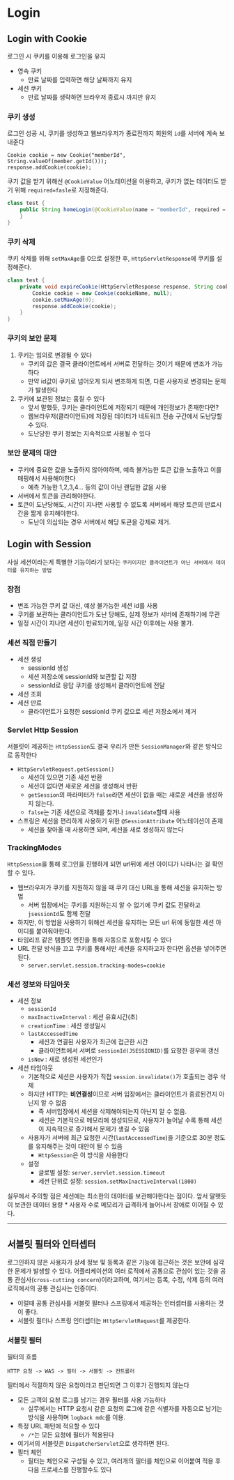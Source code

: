 # Login

## Login with Cookie

로그인 시 쿠키를 이용해 로그인을 유지

- 영속 쿠키
    - 만료 날짜를 입력하면 해당 날짜까지 유지
- 세션 쿠키
    - 만료 날짜를 생략하면 브라우저 종료시 까지만 유지

### 쿠키 생성

로그인 성공 시, 쿠키를 생성하고 웹브라우저가 종료전까지 회원의 `id`를 서버에 계속 보내준다

```text
Cookie cookie = new Cookie("memberId", String.valueOf(member.getId()));
response.addCookie(cookie);
```

쿠기 값을 받기 위해선 `@CookieValue` 어노테이션을 이용하고, 쿠키가 없는 데이터도 받기 위해 `required=fasle`로 지정해준다.

```java
class test {
    public String homeLogin(@CookieValue(name = "memberId", required = false) Long memberId) {
    }
}
```

### 쿠키 삭제

쿠키 삭제를 위해 `setMaxAge`를 0으로 설정한 후, `HttpServletResponse`에 쿠키를 설정해준다.
```java
class test {
    private void expireCookie(HttpServletResponse response, String cookieName) {
        Cookie cookie = new Cookie(cookieName, null);
        cookie.setMaxAge(0);
        response.addCookie(cookie);
    }
}
```

### 쿠키의 보안 문제

1. 쿠키는 임의로 변경될 수 있다
   - 쿠키의 값은 결국 클라이언트에서 서버로 전달하는 것이기 때문에 변조가 가능하다
   - 만약 id값이 쿠키로 넘어오게 되서 변조하게 되면, 다른 사용자로 변경되는 문제가 발생한다
2. 쿠키에 보관된 정보는 훔칠 수 있다
   - 앞서 말했듯, 쿠키는 클라이언트에 저장되기 때문에 개인정보가 존재한다면?
   - 웹브라우저(클라이언트)에 저장된 데이터가 네트워크 전송 구간에서 도난당할 수 있다.
   - 도난당한 쿠키 정보는 지속적으로 사용될 수 있다

### 보안 문제의 대안

- 쿠키에 중요한 값을 노출하지 않아야하며, 예측 불가능한 토큰 값을 노출하고 이를 매핑해서 사용해야한다
  - 예측 가능한 1,2,3,4... 등의 값이 아닌 랜덤한 값을 사용
- 서버에서 토큰을 관리해야한다.
- 토큰이 도난당해도, 시간이 지나면 사용할 수 없도록 서버에서 해당 토큰의 만료시간을 짧게 유지해야한다.
  - 도난이 의심되는 경우 서버에서 해당 토큰을 강제로 제거.

## Login with Session

사실 세션이라는게 특별한 기능이라기 보다는 `쿠키이지만 클라이언트가 아닌 서버에서 데이터를 유지하는 방법`

### 장점

- 변조 가능한 쿠키 값 대신, 예상 불가능한 세션 id를 사용
- 쿠키를 보관하는 클라이언트가 도난 당해도, 실제 정보가 서버에 존재하기에 무관
- 일정 시간이 지나면 세션이 만료되기에, 일정 시간 이후에는 사용 불가.

### 세션 직접 만들기

- 세션 생성
  - sessionId 생성
  - 세션 저장소에 sessionId와 보관할 값 저장
  - sessionId로 응답 쿠키를 생성해서 클라이언트에 전달
- 세션 조회
- 세션 만료
  - 클라이언트가 요청한 sessionId 쿠키 값으로 세션 저장소에서 제거

### Servlet Http Session

서블릿이 제공하는 `HttpSession`도 결국 우리가 만든 `SessionManager`와 같은 방식으로 동작한다

- `HttpServletRequest.getSession()`
  - 세션이 있으면 기존 세션 반환
  - 세션이 없다면 새로운 세션을 생성해서 반환
  - `getSession`의 파라미터가 `false`라면 세션이 없을 때는 새로운 세션을 생성하지 않는다.
  - `false`는 기존 세션으로 객체를 찾거나 `invalidate`할때 사용
- 스프링은 세션을 편리하게 사용하기 위한 `@SessionAttribute` 어노테이션이 존재
  - 세션을 찾아올 때 사용하면 되며, 세션을 새로 생성하지 않는다

### TrackingModes

`HttpSession`을 통해 로그인을 진행하게 되면 url뒤에 세션 아이디가 나타나는 걸 확인할 수 있다.

- 웹브라우저가 쿠키를 지원하지 않을 때 쿠키 대신 URL을 통해 세션을 유지하는 방법
  - 서버 입장에서는 쿠키를 지원하는지 알 수 없기에 쿠키 값도 전달하고 `jsessionId`도 함께 전달
- 하지만, 이 방법을 사용하기 위해선 세션을 유지하는 모든 url 뒤에 동일한 세션 아이디를 붙여줘야한다.
- 타임리프 같은 템플릿 엔진을 통해 자동으로 포함시킬 수 있다
- URL 전달 방식을 끄고 쿠키를 통해서만 세션을 유지하고자 한다면 옵션을 넣어주면 된다.
  - `server.servlet.session.tracking-modes=cookie`

### 세션 정보와 타임아웃

- 세션 정보
  - `sessionId`
  - `maxInactiveInterval` : 세션 유효시간(초)
  - `creationTime` : 세션 생성일시
  - `lastAccessedTime` 
    - 세션과 연결된 사용자가 최근에 접근한 시간
    - 클라이언트에서 서버로 `sessionId(JSESSIONID)`를 요청한 경우에 갱신
  - `isNew` : 새로 생성된 세션인가
- 세션 타임아웃
  - 기본적으로 세션은 사용자가 직접 `session.invalidate()`가 호출되는 경우 삭제
  - 하지만 HTTP는 **비연결성**이므로 서버 입장에서는 클라이언트가 종료된건지 아닌지 알 수 없음
    - 즉 서버입장에서 세션을 삭제해야되는지 아닌지 알 수 없음.
    - 세션은 기본적으로 메모리에 생성되므로, 사용자가 늘어날 수록 통해 세션이 지속적으로 증가해서 문제가 생길 수 있음
  - 사용자가 서버에 최근 요청한 시간(`lastAccessedTime`)을 기준으로 30분 정도를 유지해주는 것이 대안이 될 수 있음
    - `HttpSession`은 이 방식을 사용한다
  - 설정
    - 글로벌 설정: `server.servlet.session.timeout`
    - 세션 단위로 설정: `session.setMaxInactiveInterval(1800)`

실무에서 주의할 점은 세션에는 최소한의 데이터를 보관해야한다는 점이다.
앞서 말햇듯이 보관한 데이터 용량 * 사용자 수로 메모리가 급격하게 늘어나서 장애로 이어질 수 있다.

--- 

## 서블릿 필터와 인터셉터

로그인하지 않은 사용자가 상세 정보 및 등록과 같은 기능에 접근하는 것은 보안에 심각한 문제가 발생할 수 있다.
어플리케이션의 여러 로직에서 공통으로 관심이 있는 것을 공통 관심사(`cross-cutting concern`)이라고하며, 여기서는
등록, 수정, 삭제 등의 여러 로직에서의 공통 관심사는 인증이다. 

- 이럴때 공통 관심사를 서블릿 필터나 스프링에서 제공하는 인터셉터를 사용하는 것이 좋다.
- 서블릿 필터나 스프링 인터셉터는 `HttpServletRequest`를 제공한다.

### 서블릿 필터

필터의 흐름
```text
HTTP 요청 -> WAS -> 필터 -> 서블릿 -> 컨트롤러
```
필터에서 적절하지 않은 요청이라고 판단되면 그 이후가 진행되지 않는다
- 모든 고객의 요청 로그를 남기는 경우 필터를 사용 가능하다
  - 실무에서는 HTTP 요청시 같은 요청의 로그에 같은 식별자를 자동으로 남기는 방식을 사용하며 `logback mdc`를 이용.
- 특정 URL 패턴에 적요할 수 있다
  - `/*`는 모든 요청에 필터가 적용된다
- 여기서의 서블릿은 `DispatcherServlet`으로 생각하면 된다.
- 필터 체인
  - 필터는 체인으로 구성될 수 있고, 여러개의 필터를 체인으로 이어붙여 적용 후 다음 프로세스를 진행할수도 있다